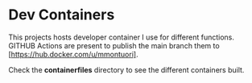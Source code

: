 # Dev Containers

This projects hosts developer container I use for different functions. GITHUB Actions are present to publish the main branch them to [https://hub.docker.com/u/mmontuori].

Check the **containerfiles** directory to see the different containers built.
